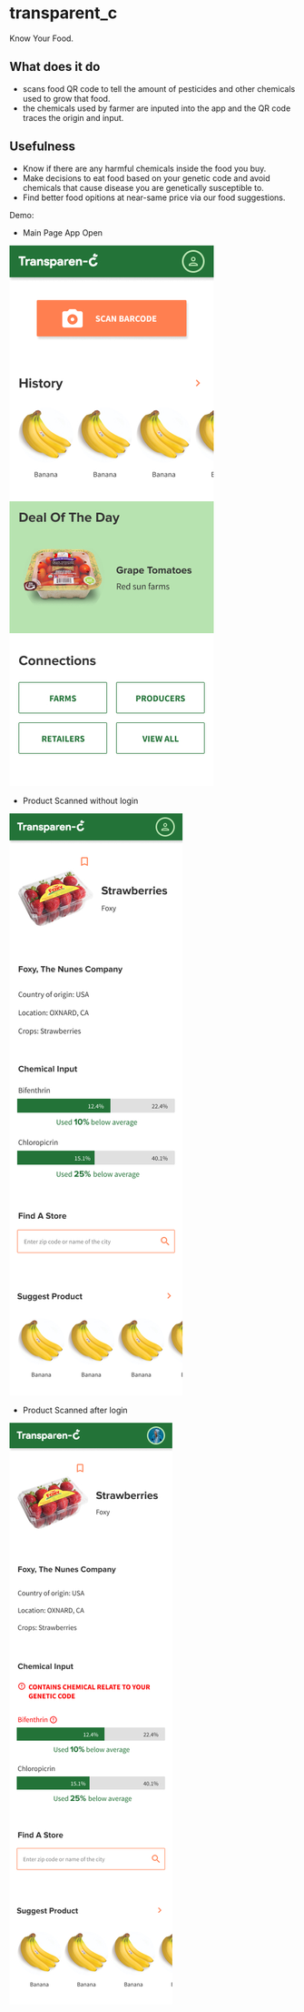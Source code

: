 # transparent_c

Know Your Food.

## What does it do
- scans food QR code to tell the amount of pesticides and other chemicals used to grow that food.
- the chemicals used by farmer are inputed into the app and the QR code traces the origin and input.

## Usefulness
- Know if there are any harmful chemicals inside the food you buy.
- Make decisions to eat food based on your genetic code and avoid chemicals that cause disease you are genetically susceptible to.
- Find better food opitions at near-same price via our food suggestions.

Demo:

- Main Page App Open

![Main Page App Open](https://github.com/sagarishere/Transparen-C/blob/master/images/demo/Transparen-C_landing.jpg)

- Product Scanned without login

![Product Scanned](https://github.com/sagarishere/Transparen-C/blob/master/images/demo/Transparen-C%20Product%20page.jpg)

- Product Scanned after login

![Registered Product Page](https://github.com/sagarishere/Transparen-C/blob/master/images/demo/Transparen-C%20Product%20page-%20log%20in.jpg)

